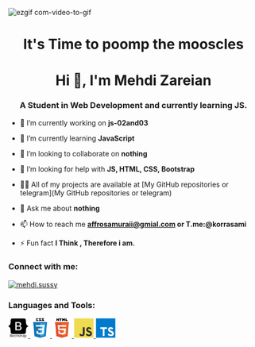 ![ezgif com-video-to-gif](https://github.com/Mehdi-Sussy/Mehdi-Sussy/assets/139323872/aff755f9-1b50-42bb-9887-8d1894f083f1)

<h1 align="center">It's Time to poomp the mooscles</h1>
<h1 align="center">Hi 👋, I'm Mehdi Zareian</h1>
<h3 align="center">A Student in Web Development and currently learning JS.</h3>

- 🔭 I’m currently working on **js-02and03**

- 🌱 I’m currently learning **JavaScript**

- 👯 I’m looking to collaborate on **nothing**

- 🤝 I’m looking for help with **JS, HTML, CSS, Bootstrap**

- 👨‍💻 All of my projects are available at [My GitHub repositories or telegram](My GitHub repositories or telegram)

- 💬 Ask me about **nothing**

- 📫 How to reach me **affrosamuraii@gmial.com or T.me:@korrasami**

- ⚡ Fun fact **I Think , Therefore i am.**

<h3 align="left">Connect with me:</h3>
<p align="left">
<a href="https://instagram.com/mehdi.sussy" target="blank"><img align="center" src="https://raw.githubusercontent.com/rahuldkjain/github-profile-readme-generator/master/src/images/icons/Social/instagram.svg" alt="mehdi.sussy" height="30" width="40" /></a>
</p>

<h3 align="left">Languages and Tools:</h3>
<p align="left"> <a href="https://getbootstrap.com" target="_blank" rel="noreferrer"> <img src="https://raw.githubusercontent.com/devicons/devicon/master/icons/bootstrap/bootstrap-plain-wordmark.svg" alt="bootstrap" width="40" height="40"/> </a> <a href="https://www.w3schools.com/css/" target="_blank" rel="noreferrer"> <img src="https://raw.githubusercontent.com/devicons/devicon/master/icons/css3/css3-original-wordmark.svg" alt="css3" width="40" height="40"/> </a> <a href="https://www.w3.org/html/" target="_blank" rel="noreferrer"> <img src="https://raw.githubusercontent.com/devicons/devicon/master/icons/html5/html5-original-wordmark.svg" alt="html5" width="40" height="40"/> </a> <a href="https://developer.mozilla.org/en-US/docs/Web/JavaScript" target="_blank" rel="noreferrer"> <img src="https://raw.githubusercontent.com/devicons/devicon/master/icons/javascript/javascript-original.svg" alt="javascript" width="40" height="40"/> </a> <a href="https://www.typescriptlang.org/" target="_blank" rel="noreferrer"> <img src="https://raw.githubusercontent.com/devicons/devicon/master/icons/typescript/typescript-original.svg" alt="typescript" width="40" height="40"/> </a> </p>
